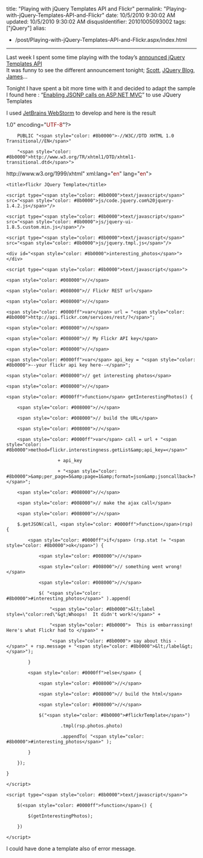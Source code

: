 title: "Playing with jQuery Templates API and Flickr"
permalink: "Playing-with-jQuery-Templates-API-and-Flickr"
date: 10/5/2010 9:30:02 AM
updated: 10/5/2010 9:30:02 AM
disqusIdentifier: 20101005093002
tags: ["jQuery"]
alias:
 - /post/Playing-with-jQuery-Templates-API-and-Flickr.aspx/index.html
---
Last week I spent some time playing with the today’s [announced jQuery Templates API](http://blog.jquery.com/2010/10/04/new-official-jquery-plugins-provide-templating-data-linking-and-globalization/)       
It was funny to see the different announcement tonight; [Scott](http://weblogs.asp.net/scottgu/archive/2010/10/04/jquery-templates-data-link-and-globalization-accepted-as-official-jquery-plugins.aspx), [JQuery Blog](http://blog.jquery.com/2010/10/04/new-official-jquery-plugins-provide-templating-data-linking-and-globalization/), [James](http://www.jamessenior.com/2010/09/30/jquery-templating-in-the-wild/)…

<!-- more -->
Tonight I have spent a bit more time with it and decided to adapt the sample I found here : “[Enabling JSONP calls on ASP.NET MVC](http://blogorama.nerdworks.in/entry-EnablingJSONPcallsonASPNETMVC.aspx)” to use JQuery Templates

I used [JetBrains WebStorm](http://www.jetbrains.com/webstorm/) to develop and here is the result

<?xml version="<span style="color: #8b0000">1.0</span>" encoding="<span style="color: #8b0000">UTF-8</span>"?>
</pre>

<!DOCTYPE html
</pre>

        PUBLIC "<span style="color: #8b0000">-//W3C//DTD XHTML 1.0 Transitional//EN</span>"
</pre>

        "<span style="color: #8b0000">http://www.w3.org/TR/xhtml1/DTD/xhtml1-transitional.dtd</span>">
</pre>

<html xmlns="<span style="color: #8b0000">http://www.w3.org/1999/xhtml</span>" xml:lang="<span style="color: #8b0000">en</span>" lang="<span style="color: #8b0000">en</span>">
</pre>

<head>
</pre>

    <title>flickr JQuery Template</title>
</pre>

    <script type="<span style="color: #8b0000">text/javascript</span>" src="<span style="color: #8b0000">js/code.jquery.com%20jquery-1.4.2.js</span>"/>
</pre>

    <script type="<span style="color: #8b0000">text/javascript</span>" src="<span style="color: #8b0000">js/jquery-ui-1.8.5.custom.min.js</span>"/>
</pre>

    <script type="<span style="color: #8b0000">text/javascript</span>" src="<span style="color: #8b0000">js/jquery.tmpl.js</span>"/>
</pre>

</head>
</pre>

<body>
</pre>

</pre>

<script id="<span style="color: #8b0000">flickrTemplate</span>" type="<span style="color: #8b0000">text/html</span>">
</pre>

    <div>
</pre>

        <h2>${title}</h2>
</pre>

        <div>
</pre>

            <img src="<span style="color: #8b0000">http://farm5.static.flickr.com/${server}/${id}_${secret}_t.jpg</span>" 
</pre>

                  title="<span style="color: #8b0000">${title}</span>" 
</pre>

                  alt="<span style="color: #8b0000">${title}</span>" />
</pre>

        </div>
</pre>

    </div>
</pre>

</script>
</pre>

</pre>

    <div id="<span style="color: #8b0000">interesting_photos</span>"></div>
</pre>

</pre>

    <script type="<span style="color: #8b0000">text/javascript</span>">
</pre>

    <span style="color: #008000">//</span>
</pre>

    <span style="color: #008000">// Flickr REST url</span>
</pre>

    <span style="color: #008000">//</span>
</pre>

    <span style="color: #0000ff">var</span> url = "<span style="color: #8b0000">http://api.flickr.com/services/rest/?</span>";
</pre>

</pre>

    <span style="color: #008000">//</span>
</pre>

    <span style="color: #008000">// My Flickr API key</span>
</pre>

    <span style="color: #008000">//</span>
</pre>

    <span style="color: #0000ff">var</span> api_key = "<span style="color: #8b0000">--your flickr api key here--</span>";
</pre>

</pre>

    <span style="color: #008000">// get interesting photos</span>
</pre>

    <span style="color: #008000">//</span>
</pre>

    <span style="color: #0000ff">function</span> getInterestingPhotos() {
</pre>

        <span style="color: #008000">//</span>
</pre>

        <span style="color: #008000">// build the URL</span>
</pre>

        <span style="color: #008000">//</span>
</pre>

        <span style="color: #0000ff">var</span> call = url + "<span style="color: #8b0000">method=flickr.interestingness.getList&amp;api_key=</span>"
</pre>

                       + api_key
</pre>

                       + "<span style="color: #8b0000">&amp;per_page=5&amp;page=1&amp;format=json&amp;jsoncallback=?</span>";
</pre>

</pre>

        <span style="color: #008000">//</span>
</pre>

        <span style="color: #008000">// make the ajax call</span>
</pre>

        <span style="color: #008000">//</span>
</pre>

        $.getJSON(call, <span style="color: #0000ff">function</span>(rsp) {
</pre>

            <span style="color: #0000ff">if</span> (rsp.stat != "<span style="color: #8b0000">ok</span>") {
</pre>

                <span style="color: #008000">//</span>
</pre>

                <span style="color: #008000">// something went wrong!</span>
</pre>

                <span style="color: #008000">//</span>
</pre>

                $( "<span style="color: #8b0000">#interesting_photos</span>" ).append(
</pre>

                    "<span style="color: #8b0000">&lt;label style=\"color:red\"&gt;Whoops!  It didn't work!</span>" +
</pre>

                    "<span style="color: #8b0000">  This is embarrassing!  Here's what Flickr had to </span>" +
</pre>

                    "<span style="color: #8b0000"> say about this - </span>" + rsp.message + "<span style="color: #8b0000">&lt;/label&gt;</span>");
</pre>

            }
</pre>

            <span style="color: #0000ff">else</span> {
</pre>

                <span style="color: #008000">//</span>
</pre>

                <span style="color: #008000">// build the html</span>
</pre>

                <span style="color: #008000">//</span>
</pre>

                $("<span style="color: #8b0000">#flickrTemplate</span>")
</pre>

                        .tmpl(rsp.photos.photo)
</pre>

                        .appendTo( "<span style="color: #8b0000">#interesting_photos</span>" );
</pre>

            }
</pre>

        });
</pre>

    }
</pre>

    </script>
</pre>

</pre>

    <script type="<span style="color: #8b0000">text/javascript</span>">
</pre>

        $(<span style="color: #0000ff">function</span>() {
</pre>

            $(getInterestingPhotos);
</pre>

        })
</pre>

    </script>
</pre>

</pre>

</body>
</pre>

</html></pre>

I could have done a template also of error message.
